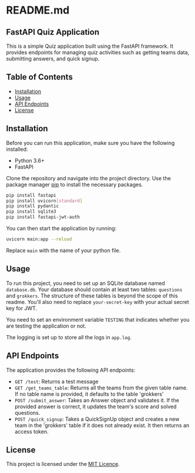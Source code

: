 # README.md

## FastAPI Quiz Application

This is a simple Quiz application built using the FastAPI framework. It provides endpoints for managing quiz activities such as getting teams data, submitting answers, and quick signup.

## Table of Contents

- [Installation](#installation)
- [Usage](#usage)
- [API Endpoints](#api-endpoints)
- [License](#license)

## Installation

Before you can run this application, make sure you have the following installed:

- Python 3.6+
- FastAPI

Clone the repository and navigate into the project directory. Use the package manager [pip](https://pip.pypa.io/en/stable/) to install the necessary packages. 

```bash
pip install fastapi
pip install uvicorn[standard]
pip install pydantic
pip install sqlite3
pip install fastapi-jwt-auth
```

You can then start the application by running:

```bash
uvicorn main:app --reload
```

Replace `main` with the name of your python file.

## Usage

To run this project, you need to set up an SQLite database named `database.db`. Your database should contain at least two tables: `questions` and `grokkers`. The structure of these tables is beyond the scope of this readme. You'll also need to replace `your-secret-key` with your actual secret key for JWT.

You need to set an environment variable `TESTING` that indicates whether you are testing the application or not. 

The logging is set up to store all the logs in `app.log`.

## API Endpoints

The application provides the following API endpoints:

- `GET /test`: Returns a test message
- `GET /get_teams_table`: Returns all the teams from the given table name. If no table name is provided, it defaults to the table 'grokkers'
- `POST /submit_answer`: Takes an Answer object and validates it. If the provided answer is correct, it updates the team's score and solved questions.
- `POST /quick_signup`: Takes a QuickSignUp object and creates a new team in the 'grokkers' table if it does not already exist. It then returns an access token.

## License
This project is licensed under the [MIT Licence](https://choosealicense.com/licenses/mit/).
